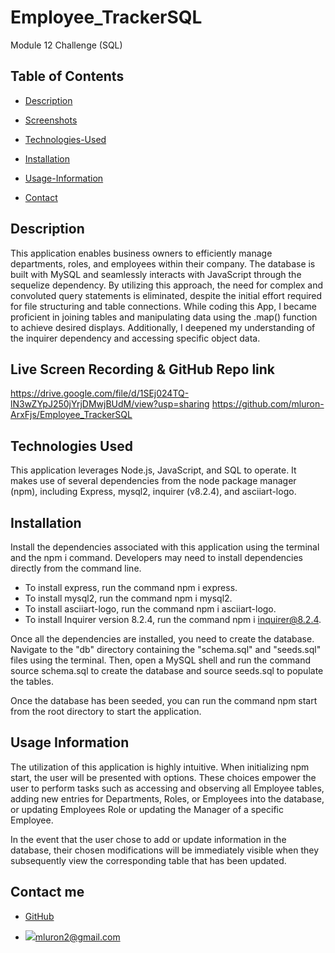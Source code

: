 # Employee_TrackerSQL
Module 12 Challenge (SQL)
## Table of Contents

*  [Description](#Description)
          <a name="Screenshots"></a>

*  [Screenshots](#Screenshots)
          <a name="Screenshots"></a>
   
*  [Technologies-Used](#Technologies-Used)
          <a name="Technologies Used"></a> 
          
*  [Installation](#Installation)
          <a name="Installation"></a> 
          
*  [Usage-Information](#Usage-Information)
          <a name="Usage-Information"></a>
         
*  [Contact](#Contact-me)
          <a name="Questions"></a> 
          

##  Description 
This application enables business owners to efficiently manage departments, roles, and employees within their company. The database is built with MySQL and seamlessly interacts with JavaScript through the sequelize dependency. By utilizing this approach, the need for complex and convoluted query statements is eliminated, despite the initial effort required for file structuring and table connections.
While coding this App, I became proficient in joining tables and manipulating data using the .map() function to achieve desired displays. Additionally, I deepened my understanding of the inquirer dependency and accessing specific object data.

##  Live Screen Recording & GitHub Repo link 
https://drive.google.com/file/d/1SEj024TQ-lN3wZYpJ250jYrjDMwjBUdM/view?usp=sharing
https://github.com/mluron-ArxFjs/Employee_TrackerSQL

## Technologies Used
This application leverages Node.js, JavaScript, and SQL to operate. It makes use of several dependencies from the node package manager (npm), including Express, mysql2, inquirer (v8.2.4), and asciiart-logo.

## Installation
Install the dependencies associated with this application using the terminal and the npm i command. Developers may need to install dependencies directly from the command line.

* To install express, run the command npm i express.
* To install mysql2, run the command npm i mysql2.
* To install asciiart-logo, run the command npm i asciiart-logo.
* To install Inquirer version 8.2.4, run the command npm i inquirer@8.2.4.


Once all the dependencies are installed, you need to create the database. Navigate to the "db" directory containing the "schema.sql" and "seeds.sql" files using the terminal. Then, open a MySQL shell and run the command source schema.sql to create the database and source seeds.sql to populate the tables.

Once the database has been seeded, you can run the command npm start from the root directory to start the application.

## Usage Information

The utilization of this application is highly intuitive. When initializing npm start, the user will be presented with options. These choices empower the user to perform tasks such as accessing and observing all Employee tables, adding new entries for Departments, Roles, or Employees into the database, or updating Employees Role or updating the Manager of a specific Employee.

In the event that the user chose to add or update information in the database, their chosen modifications will be immediately visible when they subsequently view the corresponding table that has been updated.


## Contact me
- [GitHub](https://github.com/mluron-ArxFjs)

- ![](https://img.shields.io/badge/Gmail-D14836?style=for-the-badge&logo=gmail&logoColor=white)mluron2@gmail.com
